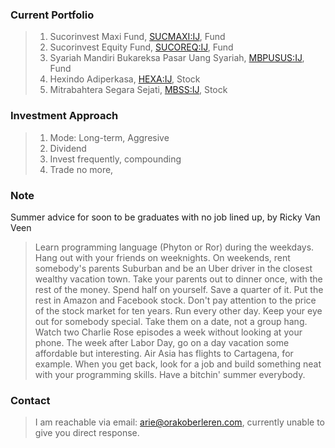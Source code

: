 ### Current Portfolio

>1. Sucorinvest Maxi Fund, [SUCMAXI:IJ](https://www.bloomberg.com/quote/SUCMAXI:IJ), Fund
>2. Sucorinvest Equity Fund, [SUCOREQ:IJ](https://www.bloomberg.com/quote/SUCOREQ:IJ), Fund
>3. Syariah Mandiri Bukareksa Pasar Uang Syariah, [MBPUSUS:IJ](https://www.bloomberg.com/quote/MBPUSUS:IJ), Fund
>4. Hexindo Adiperkasa, [HEXA:IJ](https://www.bloomberg.com/quote/HEXA:IJ), Stock
>5. Mitrabahtera Segara Sejati, [MBSS:IJ](https://www.bloomberg.com/quote/MBSS:IJ), Stock

### Investment Approach
>1. Mode: Long-term, Aggresive
>2. Dividend
>3. Invest frequently, compounding
>4. Trade no more,

### Note
Summer advice for soon to be graduates with no job lined up, by Ricky Van Veen
>Learn programming language (Phyton or Ror) during the weekdays. Hang out with your friends on weeknights. On weekends, rent somebody's parents Suburban and be an Uber driver in the closest wealthy vacation town. Take your parents out to dinner once, with the rest of the money. Spend half on yourself. Save a quarter of it. Put the rest in Amazon and Facebook stock. Don't pay attention to the price of the stock market for ten years.
>Run every other day.
>Keep your eye out for somebody special. Take them on a date, not a group hang. Watch two Charlie Rose episodes a week without looking at your phone. The week after Labor Day, go on a day vacation some affordable but interesting. Air Asia has flights to Cartagena, for example. When you get back, look for a job and build something neat with your programming skills.
>Have a bitchin' summer everybody.

### Contact

>I am reachable via email: [arie@orakoberleren.com](mailto:arie@orakoberleren.com), currently unable to give you direct response.


